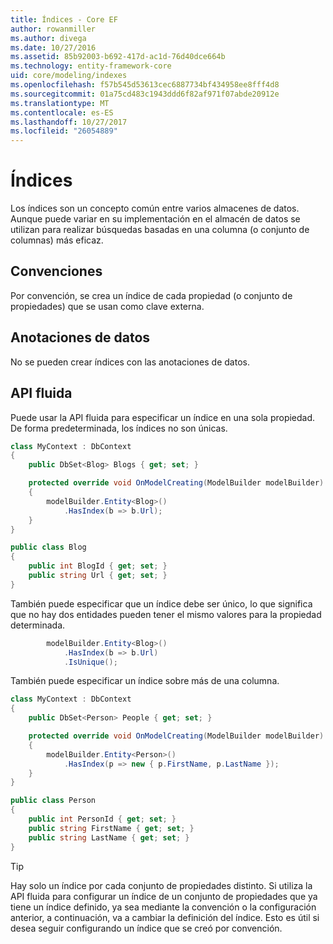 ```yaml
---
title: Índices - Core EF
author: rowanmiller
ms.author: divega
ms.date: 10/27/2016
ms.assetid: 85b92003-b692-417d-ac1d-76d40dce664b
ms.technology: entity-framework-core
uid: core/modeling/indexes
ms.openlocfilehash: f57b545d53613cec6887734bf434958ee8fff4d8
ms.sourcegitcommit: 01a75cd483c1943ddd6f82af971f07abde20912e
ms.translationtype: MT
ms.contentlocale: es-ES
ms.lasthandoff: 10/27/2017
ms.locfileid: "26054889"
---
```

# <a name="indexes"></a>Índices

Los índices son un concepto común entre varios almacenes de datos. Aunque puede variar en su implementación en el almacén de datos se utilizan para realizar búsquedas basadas en una columna (o conjunto de columnas) más eficaz.

## <a name="conventions"></a>Convenciones

Por convención, se crea un índice de cada propiedad (o conjunto de propiedades) que se usan como clave externa.

## <a name="data-annotations"></a>Anotaciones de datos

No se pueden crear índices con las anotaciones de datos.

## <a name="fluent-api"></a>API fluida

Puede usar la API fluida para especificar un índice en una sola propiedad. De forma predeterminada, los índices no son únicas.

<!-- [!code-csharp[Main](samples/core/Modeling/FluentAPI/Samples/Index.cs?highlight=7,8)] -->
``` csharp
class MyContext : DbContext
{
    public DbSet<Blog> Blogs { get; set; }

    protected override void OnModelCreating(ModelBuilder modelBuilder)
    {
        modelBuilder.Entity<Blog>()
            .HasIndex(b => b.Url);
    }
}

public class Blog
{
    public int BlogId { get; set; }
    public string Url { get; set; }
}
```

También puede especificar que un índice debe ser único, lo que significa que no hay dos entidades pueden tener el mismo valores para la propiedad determinada.

<!-- [!code-csharp[Main](samples/core/Modeling/FluentAPI/Samples/IndexUnique.cs?highlight=3)] -->
``` csharp
        modelBuilder.Entity<Blog>()
            .HasIndex(b => b.Url)
            .IsUnique();
```

También puede especificar un índice sobre más de una columna.

<!-- [!code-csharp[Main](samples/core/Modeling/FluentAPI/Samples/IndexComposite.cs?highlight=7,8)] -->
``` csharp
class MyContext : DbContext
{
    public DbSet<Person> People { get; set; }

    protected override void OnModelCreating(ModelBuilder modelBuilder)
    {
        modelBuilder.Entity<Person>()
            .HasIndex(p => new { p.FirstName, p.LastName });
    }
}

public class Person
{
    public int PersonId { get; set; }
    public string FirstName { get; set; }
    public string LastName { get; set; }
}
```

> [!TIP]  
> Hay solo un índice por cada conjunto de propiedades distinto. Si utiliza la API fluida para configurar un índice de un conjunto de propiedades que ya tiene un índice definido, ya sea mediante la convención o la configuración anterior, a continuación, va a cambiar la definición del índice. Esto es útil si desea seguir configurando un índice que se creó por convención.
